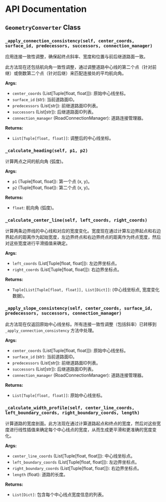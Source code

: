 # API Documentation

## `GeometryConverter` Class

### `_apply_connection_consistency(self, center_coords, surface_id, predecessors, successors, connection_manager)`

应用连接一致性调整，确保起终点斜率、宽度和位置与前后继道路面一致。

此方法现在还包括航向角一致性调整，通过调整道路中心线的第二个点（针对前继）或倒数第二个点（针对后继）来匹配连接处的平均航向角。

**Args:**
- `center_coords` (List[Tuple[float, float]]): 原始中心线坐标。
- `surface_id` (str): 当前道路面ID。
- `predecessors` (List[str]): 前继道路面ID列表。
- `successors` (List[str]): 后继道路面ID列表。
- `connection_manager` (RoadConnectionManager): 道路连接管理器。

**Returns:**
- `List[Tuple[float, float]]`: 调整后的中心线坐标。

### `_calculate_heading(self, p1, p2)`

计算两点之间的航向角 (弧度)。

**Args:**
- `p1` (Tuple[float, float]): 第一个点 (x, y)。
- `p2` (Tuple[float, float]): 第二个点 (x, y)。

**Returns:**
- `float`: 航向角 (弧度)。

### `_calculate_center_line(self, left_coords, right_coords)`

计算两条边界线的中心线和对应的宽度变化。宽度现在通过计算左边界起点和右边界起点的距离作为起始宽度，左边界终点和右边界终点的距离作为终点宽度，然后对这些宽度进行平滑插值来确定。

**Args:**
- `left_coords` (List[Tuple[float, float]]): 左边界坐标点。
- `right_coords` (List[Tuple[float, float]]): 右边界坐标点。

**Returns:**
- `Tuple[List[Tuple[float, float]], List[Dict]]`: (中心线坐标点, 宽度变化数据)。

### `_apply_slope_consistency(self, center_coords, surface_id, predecessors, successors, connection_manager)`

此方法现在仅返回原始中心线坐标。所有连接一致性调整（包括斜率）已转移到 `_apply_connection_consistency` 方法中处理。

**Args:**
- `center_coords` (List[Tuple[float, float]]): 原始中心线坐标。
- `surface_id` (str): 当前道路面ID。
- `predecessors` (List[str]): 前继道路面ID列表。
- `successors` (List[str]): 后继道路面ID列表。
- `connection_manager` (RoadConnectionManager): 道路连接管理器。

**Returns:**
- `List[Tuple[float, float]]`: 原始中心线坐标。

### `_calculate_width_profile(self, center_line_coords, left_boundary_coords, right_boundary_coords, length)`

计算道路的宽度剖面。此方法现在通过计算道路起点和终点的宽度，然后对这些宽度进行线性插值来确定每个中心线点的宽度，从而生成更平滑和更准确的宽度变化。

**Args:**
- `center_line_coords` (List[Tuple[float, float]]): 中心线坐标点。
- `left_boundary_coords` (List[Tuple[float, float]]): 左边界坐标点。
- `right_boundary_coords` (List[Tuple[float, float]]): 右边界坐标点。
- `length` (float): 道路的长度。

**Returns:**
- `List[Dict]`: 包含每个中心线点宽度信息的列表。